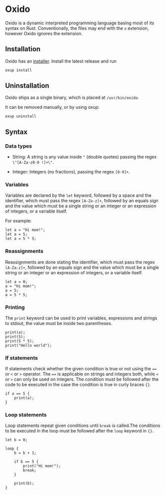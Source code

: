 # Oxido

Oxido is a dynamic interpreted programming language basing most of its syntax on Rust. Conventionally, the files may end with the `o` extension, however Oxido ignores the extension.

## Installation

Oxido has an [installer](https://github.com/oxidite/oxup). Install the latest release and run

```bash
oxup install
```

## Uninstallation

Oxido ships as a single binary, which is placed at `/usr/bin/oxido`.

It can be removed manually, or by using oxup:

```bash
oxup uninstall
```

## Syntax

### Data types

* String: A string is any value inside `"` (double quotes) passing the regex `\"[A-Za-z0-9 !]+\"`.

* Integer: Integers (no fractions), passing the regex `[0-9]+`.

### Variables

Variables are declared by the `let` keyword, followed by a space and the identifier, which must pass the regex `[A-Za-z]+`, followed by an equals sign and the value which must be a single string or an integer or an expression of integers, or a variable itself.

For example:

```ox
let a = "Hi mom!";
let a = 5;
let a = 5 * 5;
```

### Reassignments

Reassignments are done stating the identifier, which must pass the regex `[A-Za-z]+`, followed by an equals sign and the value which must be a single string or an integer or an expression of integers, or a variable itself.

```ox
let a = 0;
a = "Hi mom!";
a = 5;
a = 5 * 5;
```

### Printing

The `print` keyword can be used to print variables, expressions and strings to stdout, the value must be inside two parentheses.

```ox
print(a);
print(5);
print(5 * 5);
print("Hello world");
```

### If statements

If statements check whether the given condition is true or not using the `==` or `<` or `>` operator. The `==` is applicable on strings and integers both, while `<` or `>` can only be used on integers. The condition must be followed after the code to be executed in the case the condition is true in curly braces `{}`.

```ox
if a == 5 {
    print(a);
}
```

### Loop statements

Loop statements repeat given conditions until `break` is called.The conditions to be executed in the loop must be followed after the `loop` keyword in `{}`.

```ox
let b = 0;

loop {
    b = b + 1;

    if b == 5 {
        print("Hi mom!");
        break;
    }

    print(b);
}
```

